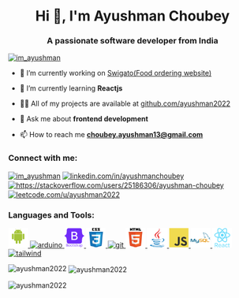 <h1 align="center">Hi 👋, I'm Ayushman Choubey</h1>
<h3 align="center">A passionate software developer from India</h3>

<p align="left"> <a href="https://twitter.com/im_ayushman" target="blank"><img src="https://img.shields.io/twitter/follow/im_ayushman?logo=twitter&style=for-the-badge" alt="im_ayushman" /></a> </p>

- 🔭 I’m currently working on [Swigato(Food ordering website)](github.com/ayushman2022/Swigato-FoodOrderingwebsite-)

- 🌱 I’m currently learning **Reactjs**

- 👨‍💻 All of my projects are available at [github.com/ayushman2022](github.com/ayushman2022)

- 💬 Ask me about **frontend development**

- 📫 How to reach me **choubey.ayushman13@gmail.com**

<h3 align="left">Connect with me:</h3>
<p align="left">
<a href="https://twitter.com/im_ayushman" target="blank"><img align="center" src="https://raw.githubusercontent.com/rahuldkjain/github-profile-readme-generator/master/src/images/icons/Social/twitter.svg" alt="im_ayushman" height="30" width="40" /></a>
<a href="https://linkedin.com/in/linkedin.com/in/ayushmanchoubey" target="blank"><img align="center" src="https://raw.githubusercontent.com/rahuldkjain/github-profile-readme-generator/master/src/images/icons/Social/linked-in-alt.svg" alt="linkedin.com/in/ayushmanchoubey" height="30" width="40" /></a>
<a href="https://stackoverflow.com/users/https://stackoverflow.com/users/25186306/ayushman-choubey" target="blank"><img align="center" src="https://raw.githubusercontent.com/rahuldkjain/github-profile-readme-generator/master/src/images/icons/Social/stack-overflow.svg" alt="https://stackoverflow.com/users/25186306/ayushman-choubey" height="30" width="40" /></a>
<a href="https://www.leetcode.com/leetcode.com/u/ayushman2022" target="blank"><img align="center" src="https://raw.githubusercontent.com/rahuldkjain/github-profile-readme-generator/master/src/images/icons/Social/leet-code.svg" alt="leetcode.com/u/ayushman2022" height="30" width="40" /></a>
</p>

<h3 align="left">Languages and Tools:</h3>
<p align="left"> <a href="https://developer.android.com" target="_blank" rel="noreferrer"> <img src="https://raw.githubusercontent.com/devicons/devicon/master/icons/android/android-original-wordmark.svg" alt="android" width="40" height="40"/> </a> <a href="https://www.arduino.cc/" target="_blank" rel="noreferrer"> <img src="https://cdn.worldvectorlogo.com/logos/arduino-1.svg" alt="arduino" width="40" height="40"/> </a> <a href="https://getbootstrap.com" target="_blank" rel="noreferrer"> <img src="https://raw.githubusercontent.com/devicons/devicon/master/icons/bootstrap/bootstrap-plain-wordmark.svg" alt="bootstrap" width="40" height="40"/> </a> <a href="https://www.w3schools.com/css/" target="_blank" rel="noreferrer"> <img src="https://raw.githubusercontent.com/devicons/devicon/master/icons/css3/css3-original-wordmark.svg" alt="css3" width="40" height="40"/> </a> <a href="https://git-scm.com/" target="_blank" rel="noreferrer"> <img src="https://www.vectorlogo.zone/logos/git-scm/git-scm-icon.svg" alt="git" width="40" height="40"/> </a> <a href="https://www.w3.org/html/" target="_blank" rel="noreferrer"> <img src="https://raw.githubusercontent.com/devicons/devicon/master/icons/html5/html5-original-wordmark.svg" alt="html5" width="40" height="40"/> </a> <a href="https://www.java.com" target="_blank" rel="noreferrer"> <img src="https://raw.githubusercontent.com/devicons/devicon/master/icons/java/java-original.svg" alt="java" width="40" height="40"/> </a> <a href="https://developer.mozilla.org/en-US/docs/Web/JavaScript" target="_blank" rel="noreferrer"> <img src="https://raw.githubusercontent.com/devicons/devicon/master/icons/javascript/javascript-original.svg" alt="javascript" width="40" height="40"/> </a> <a href="https://www.mysql.com/" target="_blank" rel="noreferrer"> <img src="https://raw.githubusercontent.com/devicons/devicon/master/icons/mysql/mysql-original-wordmark.svg" alt="mysql" width="40" height="40"/> </a> <a href="https://reactjs.org/" target="_blank" rel="noreferrer"> <img src="https://raw.githubusercontent.com/devicons/devicon/master/icons/react/react-original-wordmark.svg" alt="react" width="40" height="40"/> </a> <a href="https://tailwindcss.com/" target="_blank" rel="noreferrer"> <img src="https://www.vectorlogo.zone/logos/tailwindcss/tailwindcss-icon.svg" alt="tailwind" width="40" height="40"/> </a> </p>

<p><img align="left" src="https://github-readme-stats.vercel.app/api/top-langs?username=ayushman2022&show_icons=true&locale=en&layout=compact" alt="ayushman2022" /></p>

<p>&nbsp;<img align="center" src="https://github-readme-stats.vercel.app/api?username=ayushman2022&show_icons=true&locale=en" alt="ayushman2022" /></p>

<p><img align="center" src="https://github-readme-streak-stats.herokuapp.com/?user=ayushman2022&" alt="ayushman2022" /></p>

